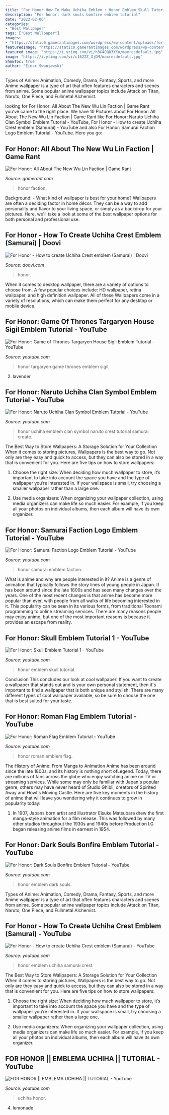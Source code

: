 ```yaml
---
title: "For Honor How To Make Uchiha Emblem : Honor Emblem Skull Tutorial"
description: "For honor: dark souls bonfire emblem tutorial"
date: "2022-02-06"
categories:
- "Best Wallpaper"
tags: ["Best Wallpaper"]
images:
- "https://static0.gamerantimages.com/wordpress/wp-content/uploads/for-honor-wu-lin-faction.jpg"
featuredImage: "https://static0.gamerantimages.com/wordpress/wp-content/uploads/for-honor-wu-lin-faction.jpg"
featured_image: "https://i.ytimg.com/vi/h3G4QQ83XKo/maxresdefault.jpg"
image: "https://i.ytimg.com/vi/c162ZZ_XjDM/maxresdefault.jpg"
ShowToc: true
author: "Einar Swaniawski"
---
```



Types of Anime: Animation, Comedy, Drama, Fantasy, Sports, and more
Anime wallpaper is a type of art that often features characters and scenes from anime. Some popular anime wallpaper topics include Attack on Titan, Naruto, One Piece, and Fullmetal Alchemist.

	

		
looking for For Honor: All About The New Wu Lin Faction | Game Rant you've came to the right place. We have 10 Pictures about For Honor: All About The New Wu Lin Faction | Game Rant like For Honor: Naruto Uchiha Clan Symbol Emblem Tutorial - YouTube, For Honor - How to create Uchiha Crest emblem (Samurai) - YouTube and also For Honor: Samurai Faction Logo Emblem Tutorial - YouTube. Here you go:
		
    
## For Honor: All About The New Wu Lin Faction | Game Rant

<img loading=lazy src="https://static0.gamerantimages.com/wordpress/wp-content/uploads/for-honor-wu-lin-faction.jpg" onerror="this.onerror=null;this.src='https://tse1.mm.bing.net/th?id=OIP.6VYvOa_qP4FfB3cBlQodBgHaEH&amp;pid=15.1';" alt="For Honor: All About The New Wu Lin Faction | Game Rant">

_Source: gamerant.com_

>honor faction. 

	

Background: - What kind of wallpaper is best for your home?
Wallpapers are often a deciding factor in home décor. They can be a way to add personality and flavor to your living space, or simply as a backdrop for your pictures. Here, we'll take a look at some of the best wallpaper options for both personal and professional use.

    
## For Honor - How To Create Uchiha Crest Emblem (Samurai) | Doovi

<img loading=lazy src="https://i.ytimg.com/vi/kmxPhggksTk/mqdefault.jpg" onerror="this.onerror=null;this.src='https://tse2.mm.bing.net/th?id=OIP.P7uZlHO7AWrd2QDSujFXTgAAAA&amp;pid=15.1';" alt="For Honor - How to create Uchiha Crest emblem (Samurai) | Doovi">

_Source: doovi.com_

>honor. 

	

When it comes to desktop wallpaper, there are a variety of options to choose from. A few popular choices include: HD wallpaper, retina wallpaper, and high definition wallpaper. All of these Wallpapers come in a variety of resolutions, which can make them perfect for any desktop or mobile device. 

    
## For Honor: Game Of Thrones Targaryen House Sigil Emblem Tutorial - YouTube

<img loading=lazy src="https://i.ytimg.com/vi/KsX7zAQQdOk/maxresdefault.jpg" onerror="this.onerror=null;this.src='https://tse2.mm.bing.net/th?id=OIP.sDVDS-7sgOISqvlr_1XjgwHaEK&amp;pid=15.1';" alt="For Honor: Game of Thrones Targaryen House Sigil Emblem Tutorial - YouTube">

_Source: youtube.com_

>honor targaryen game thrones emblem sigil. 

	

2. lavender 

    
## For Honor: Naruto Uchiha Clan Symbol Emblem Tutorial - YouTube

<img loading=lazy src="https://i.ytimg.com/vi/h3G4QQ83XKo/maxresdefault.jpg" onerror="this.onerror=null;this.src='https://tse4.mm.bing.net/th?id=OIP.zXjo153yIgVGHMwD5facQgHaEK&amp;pid=15.1';" alt="For Honor: Naruto Uchiha Clan Symbol Emblem Tutorial - YouTube">

_Source: youtube.com_

>honor uchiha emblem clan symbol naruto crest tutorial samurai create. 

	

The Best Way to Store Wallpapers: A Storage Solution for Your Collection
When it comes to storing pictures, Wallpapers is the best way to go. Not only are they easy and quick to access, but they can also be stored in a way that is convenient for you. Here are five tips on how to store wallpapers:
1) Choose the right size: When deciding how much wallpaper to store, it’s important to take into account the space you have and the type of wallpaper you’re interested in. If your wallspace is small, try choosing a smaller wallpaper rather than a large one.

2) Use media organizers: When organizing your wallpaper collection, using media organizers can make life so much easier. For example, if you keep all your photos on individual albums, then each album will have its own organizer.

    
## For Honor: Samurai Faction Logo Emblem Tutorial - YouTube

<img loading=lazy src="https://i.ytimg.com/vi/sVK9_10Ob4E/maxresdefault.jpg" onerror="this.onerror=null;this.src='https://tse3.mm.bing.net/th?id=OIP.yomi6jjgH3eo-uYVen_jogHaEK&amp;pid=15.1';" alt="For Honor: Samurai Faction Logo Emblem Tutorial - YouTube">

_Source: youtube.com_

>honor samurai emblem faction. 

	

What is anime and why are people interested in it?
Anime is a genre of animation that typically follows the story lines of young people in Japan. It has been around since the late 1800s and has seen many changes over the years. One of the most recent changes is that anime has become more popular than ever, with people from all walks of life becoming interested in it. This popularity can be seen in its various forms, from traditional Toonami programming to online streaming services. There are many reasons people may enjoy anime, but one of the most important reasons is because it provides an escape from reality.

    
## For Honor: Skull Emblem Tutorial 1 - YouTube

<img loading=lazy src="https://i.ytimg.com/vi/a3yX3y3_1_o/maxresdefault.jpg" onerror="this.onerror=null;this.src='https://tse3.mm.bing.net/th?id=OIP.4ZpR9wOvH3whS0wBfKiSVQHaEK&amp;pid=15.1';" alt="For Honor: Skull Emblem Tutorial 1 - YouTube">

_Source: youtube.com_

>honor emblem skull tutorial. 

	

Conclusion
This concludes our look at cool wallpaper! If you want to create a wallpaper that stands out and is your own personal statement, then it's important to find a wallpaper that is both unique and stylish. There are many different types of cool wallpaper available, so be sure to choose the one that is best suited for your taste.

    
## For Honor: Roman Flag Emblem Tutorial - YouTube

<img loading=lazy src="https://i.ytimg.com/vi/X9pu8gMCHcw/maxresdefault.jpg" onerror="this.onerror=null;this.src='https://tse3.mm.bing.net/th?id=OIP.YbDdtRHcyAfRsvDzxCRqngHaEK&amp;pid=15.1';" alt="For Honor: Roman Flag Emblem Tutorial - YouTube">

_Source: youtube.com_

>honor roman emblem flag. 

	

The History of Anime: From Manga to Animation
Anime has been around since the late 1800s, and its history is nothing short ofLegend. Today, there are millions of fans across the globe who enjoy watching anime on TV or streaming services. While some may only be familiar with Japan's popular genre, others may have never heard of Studio Ghibli, creators of Spirited Away and Howl's Moving Castle. Here are five key moments in the history of anime that will leave you wondering why it continues to grow in popularity today:
1) In 1907, Japans born artist and illustrator Eisuke Matsubara drew the first manga-style animation for a film release. This was followed by many other studios throughout the 1930s and 1940s before Production I.G began releasing anime films in earnest in 1954.

    
## For Honor: Dark Souls Bonfire Emblem Tutorial - YouTube

<img loading=lazy src="https://i.ytimg.com/vi/c162ZZ_XjDM/maxresdefault.jpg" onerror="this.onerror=null;this.src='https://tse4.mm.bing.net/th?id=OIP.tcLdSeenQTpHfUY-3pHZEAHaEK&amp;pid=15.1';" alt="For Honor: Dark Souls Bonfire Emblem Tutorial - YouTube">

_Source: youtube.com_

>honor emblem dark souls. 

	

Types of Anime: Animation, Comedy, Drama, Fantasy, Sports, and more
Anime wallpaper is a type of art that often features characters and scenes from anime. Some popular anime wallpaper topics include Attack on Titan, Naruto, One Piece, and Fullmetal Alchemist.

    
## For Honor - How To Create Uchiha Crest Emblem (Samurai) - YouTube

<img loading=lazy src="https://i.ytimg.com/vi/kmxPhggksTk/maxresdefault.jpg" onerror="this.onerror=null;this.src='https://tse3.mm.bing.net/th?id=OIP.SbfvyEqG4AsyXU5g_IeYZAHaEK&amp;pid=15.1';" alt="For Honor - How to create Uchiha Crest emblem (Samurai) - YouTube">

_Source: youtube.com_

>honor emblem uchiha samurai crest. 

	

The Best Way to Store Wallpapers: A Storage Solution for Your Collection
When it comes to storing pictures, Wallpapers is the best way to go. Not only are they easy and quick to access, but they can also be stored in a way that is convenient for you. Here are five tips on how to store wallpapers:
1) Choose the right size: When deciding how much wallpaper to store, it’s important to take into account the space you have and the type of wallpaper you’re interested in. If your wallspace is small, try choosing a smaller wallpaper rather than a large one.

2) Use media organizers: When organizing your wallpaper collection, using media organizers can make life so much easier. For example, if you keep all your photos on individual albums, then each album will have its own organizer.

    
## FOR HONOR || EMBLEMA UCHIHA || TUTORIAL - YouTube

<img loading=lazy src="https://i.ytimg.com/vi/rmrEwDYKTkQ/maxresdefault.jpg" onerror="this.onerror=null;this.src='https://tse4.mm.bing.net/th?id=OIP.p9io3xQUXg-TAYa_LLVkeAHaEK&amp;pid=15.1';" alt="FOR HONOR || EMBLEMA UCHIHA || TUTORIAL - YouTube">

_Source: youtube.com_

>uchiha honor. 

	

4. lemonade 

